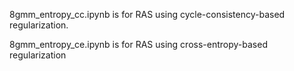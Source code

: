 8gmm_entropy_cc.ipynb is for RAS using cycle-consistency-based regularization.

8gmm_entropy_ce.ipynb is for RAS using cross-entropy-based regularization
